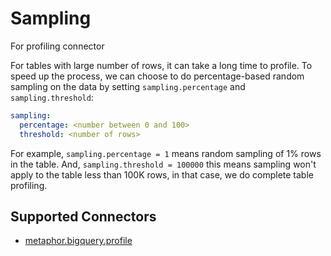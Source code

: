 # Sampling

For profiling connector

For tables with large number of rows, it can take a long time to profile. To speed up the process, we can choose to do percentage-based random sampling on the data by setting `sampling.percentage` and `sampling.threshold`:

```yaml
sampling:
  percentage: <number between 0 and 100>
  threshold: <number of rows>
```

For example, `sampling.percentage = 1` means random sampling of 1% rows in the table. And, `sampling.threshold = 100000` this means sampling won't apply to the table less than 100K rows, in that case, we do complete table profiling.

## Supported Connectors

- [metaphor.bigquery.profile](metaphor/bigquery/profile/README.md)
